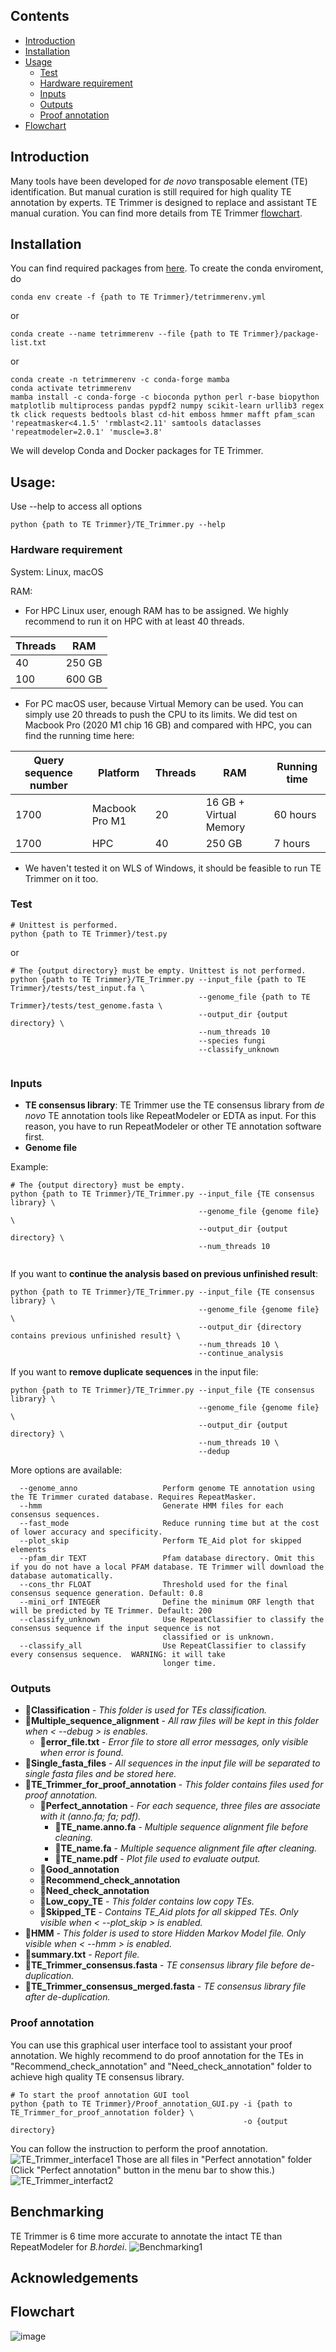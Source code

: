 ## Contents
- [Introduction](#Introduction)
- [Installation](#Installation)
- [Usage](#Usage)
  - [Test](#Test)
  - [Hardware requirement](#Hardware-requirement)
  - [Inputs](#Inputs) 
  - [Outputs](#Outputs)
  - [Proof annotation](#Proof-annotation)
- [Flowchart](#Flowchart)

## Introduction
Many tools have been developed for *de novo* transposable element (TE) identification. But manual 
curation is still required for high quality TE annotation by experts. TE Trimmer is designed to replace and assistant
TE manual curation. You can find more details from TE Trimmer [flowchart](#Flowchart).

## Installation
You can find required packages from [here](https://github.com/qjiangzhao/TE-Trimmer/blob/Jiangzhao_TE_trimmer/package-list.txt). 
To create the conda enviroment, do
```commandline
conda env create -f {path to TE Trimmer}/tetrimmerenv.yml
```
or 
```commandline
conda create --name tetrimmerenv --file {path to TE Trimmer}/package-list.txt
```
or 
```commandline
conda create -n tetrimmerenv -c conda-forge mamba
conda activate tetrimmerenv
mamba install -c conda-forge -c bioconda python perl r-base biopython matplotlib multiprocess pandas pypdf2 numpy scikit-learn urllib3 regex tk click requests bedtools blast cd-hit emboss hmmer mafft pfam_scan 'repeatmasker<4.1.5' 'rmblast<2.11' samtools dataclasses 'repeatmodeler=2.0.1' 'muscle=3.8'
```
We will develop Conda and Docker packages for TE Trimmer.

## Usage:
Use --help to access all options

```commandline
python {path to TE Trimmer}/TE_Trimmer.py --help
```
### Hardware requirement
System: Linux, macOS

RAM:
- For HPC Linux user, enough RAM has to be assigned. We highly recommend to run it on HPC with at least 40 threads.

| Threads | RAM    |
|---------|--------|
| 40      | 250 GB |
| 100     | 600 GB |

- For PC macOS user, because Virtual Memory can be used. You can simply use 20 threads to push the CPU to its limits. We did
test on Macbook Pro (2020 M1 chip 16 GB) and compared with HPC, you can find the running time here:

| Query sequence number | Platform       | Threads | RAM                    | Running time |
|-----------------------|----------------|---------|------------------------|--------------| 
| 1700                  | Macbook Pro M1 | 20      | 16 GB + Virtual Memory | 60 hours     |
| 1700                  | HPC            | 40      | 250 GB                 | 7 hours      | 

- We haven't tested it on WLS of Windows, it should be feasible to run TE Trimmer on it too. 

### Test
```commandline
# Unittest is performed. 
python {path to TE Trimmer}/test.py
```
or
```commandline
# The {output directory} must be empty. Unittest is not performed. 
python {path to TE Trimmer}/TE_Trimmer.py --input_file {path to TE Trimmer}/tests/test_input.fa \
                                          --genome_file {path to TE Trimmer}/tests/test_genome.fasta \
                                          --output_dir {output directory} \
                                          --num_threads 10
                                          --species fungi
                                          --classify_unknown
                                          
```
### Inputs
 
- **TE consensus library**: TE Trimmer use the TE consensus library from *de novo* TE annotation tools like RepeatModeler or EDTA as input. 
For this reason, you have to run RepeatModeler or other TE annotation software first. 
- **Genome file**

Example:

```commandline
# The {output directory} must be empty.
python {path to TE Trimmer}/TE_Trimmer.py --input_file {TE consensus library} \
                                          --genome_file {genome file} \
                                          --output_dir {output directory} \
                                          --num_threads 10
                                          
```
If you want to **continue the analysis based on previous unfinished result**:
```commandline
python {path to TE Trimmer}/TE_Trimmer.py --input_file {TE consensus library} \
                                          --genome_file {genome file} \
                                          --output_dir {directory contains previous unfinished result} \
                                          --num_threads 10 \
                                          --continue_analysis
```
If you want to **remove duplicate sequences** in the input file:
```commandline
python {path to TE Trimmer}/TE_Trimmer.py --input_file {TE consensus library} \
                                          --genome_file {genome file} \
                                          --output_dir {output directory} \
                                          --num_threads 10 \
                                          --dedup    
```
More options are available:
```commandline
  --genome_anno                   Perform genome TE annotation using the TE Trimmer curated database. Requires RepeatMasker.
  --hmm                           Generate HMM files for each consensus sequences.
  --fast_mode                     Reduce running time but at the cost of lower accuracy and specificity.
  --plot_skip                     Perform TE_Aid plot for skipped elements
  --pfam_dir TEXT                 Pfam database directory. Omit this if you do not have a local PFAM database. TE Trimmer will download the database automatically.
  --cons_thr FLOAT                Threshold used for the final consensus sequence generation. Default: 0.8
  --mini_orf INTEGER              Define the minimum ORF length that will be predicted by TE Trimmer. Default: 200
  --classify_unknown              Use RepeatClassifier to classify the consensus sequence if the input sequence is not
                                  classified or is unknown.
  --classify_all                  Use RepeatClassifier to classify every consensus sequence.  WARNING: it will take
                                  longer time.
```
### Outputs
- 📁**Classification** - *This folder is used for TEs classification.*  
- 📁**Multiple_sequence_alignment** - *All raw files will be kept in this folder when < --debug > is enables.*
  - 📄**error_file.txt** - *Error file to store all error messages, only visible when error is found.*
- 📁**Single_fasta_files** - *All sequences in the input file will be separated to single fasta files and be stored here.*
- 📁**TE_Trimmer_for_proof_annotation** - *This folder contains files used for proof annotation.* 
  - 📁**Perfect_annotation** - *For each sequence, three files are associate with it (anno.fa; fa; pdf).*
    - 📄**TE_name.anno.fa** - *Multiple sequence alignment file before cleaning.*
    - 📄**TE_name.fa** - *Multiple sequence alignment file after cleaning.*
    - 📄**TE_name.pdf** - *Plot file used to evaluate output.*
  - 📁**Good_annotation** 
  - 📁**Recommend_check_annotation**
  - 📁**Need_check_annotation**
  - 📁**Low_copy_TE** - *This folder contains low copy TEs.*
  - 📁**Skipped_TE** - *Contains TE_Aid plots for all skipped TEs. Only visible when < --plot_skip > is enabled.*
- 📁**HMM** - *This folder is used to store Hidden Markov Model file. Only visible when < --hmm > is enabled.*
- 📄**summary.txt** - *Report file.* 
- 📄**TE_Trimmer_consensus.fasta** - *TE consensus library file before de-duplication.*
- 📄**TE_Trimmer_consensus_merged.fasta** - *TE consensus library file after de-duplication.*


### Proof annotation
You can use this graphical user interface tool to assistant your proof annotation. We highly recommend to do proof 
annotation for the TEs in "Recommend_check_annotation" and "Need_check_annotation" folder to achieve high quality TE
consensus library. 
```commandline
# To start the proof annotation GUI tool
python {path to TE Trimmer}/Proof_annotation_GUI.py -i {path to TE_Trimmer_for_proof_annotation folder} \
                                                    -o {output directory}
```
You can follow the instruction to perform the proof annotation. 
![TE_Trimmer_interface1](https://www.dropbox.com/scl/fi/mynrf8mokblq9egslpsti/Screenshot-2023-10-29-at-12.19.27.png?rlkey=pozzit1llyteux2rhwxnxnn99&raw=1)
Those are all files in "Perfect annotation" folder (Click "Perfect annotation" button in the menu bar to show this.)
![TE_Trimmer_interfact2](https://www.dropbox.com/scl/fi/4nh0u7xvirieb68c5knnw/Screenshot-2023-10-29-at-12.20.14.png?rlkey=m2nfsevhriennsp5vf9s766zr&raw=1)

## Benchmarking
TE Trimmer is 6 time more accurate to annotate the intact TE than RepeatModeler for *B.hordei*. 
![Benchmarking1](https://www.dropbox.com/scl/fi/v1ex6txe0mb9200gmtir3/Benchamrking_joined2.png?rlkey=i742b8ykyht0zw885r3mj9u64&raw=1)

## Acknowledgements

## Flowchart
![image](https://www.dropbox.com/scl/fi/4s0sd2e0ndic62pyt22dt/TE_Trimmer_vertical_flowchart.png?rlkey=ixwbo1p7h05xhz80nh2j47y2o&raw=1)
